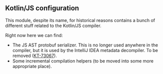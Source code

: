 ## Kotlin/JS configuration

This module, despite its name, for historical reasons contains a bunch of different stuff related to the Kotlin/JS compiler.

Right now here we can find:
- The JS AST protobuf serializer. This is no longer used anywhere in the compiler, but it is used by the IntelliJ IDEA metadata decompiler.
  To be removed ([KT-73067](https://youtrack.jetbrains.com/issue/KT-73067)).
- Some incremental compilation helpers (to be moved into some more appropriate place).
